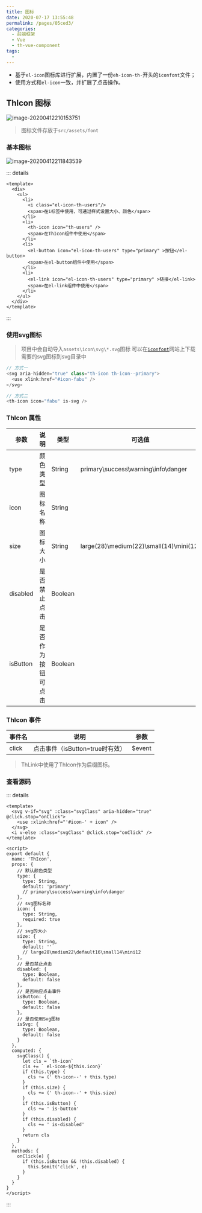 ```yaml
---
title: 图标
date: 2020-07-17 13:55:48
permalink: /pages/05ced3/
categories: 
  - 前端框架
  - Vue
  - th-vue-component
tags: 
  - 
---
```


- 基于`el-icon`图标库进行扩展，内置了一份`eh-icon-th-`开头的`iconfont`文件；
- 使用方式和`el-icon`一致，并扩展了点击操作。

<!-- more -->

## ThIcon 图标 

![image-20200412210153751](/img/th-vue-component/image-20200412210153751.png)

> 图标文件存放于```src/assets/font```

### 基本图标

![image-20200412211843539](/img/th-vue-component/image-20200412211843539.png)

::: details
```vue
<template>
  <div>
    <ul>
      <li>
        <i class="el-icon-th-users"/>
        <span>在i标签中使用，可通过样式设置大小、颜色</span>
      </li>
      <li>
        <th-icon icon="th-users" />
        <span>在ThIcon组件中使用</span>
      </li>
      <li>
        <el-button icon="el-icon-th-users" type="primary" >按钮</el-button>
        <span>在el-button组件中使用</span>
      </li>
      <li>
        <el-link icon="el-icon-th-users" type="primary" >链接</el-link>
        <span>在el-link组件中使用</span>
      </li>
    </ul>
  </div>
</template>
```
:::

### 使用svg图标

> 项目中会自动导入`assets\icon\svg\*.svg`图标
> 可以在[`iconfont`](https://www.iconfont.cn)网站上下载需要的svg图标到svg目录中


```js
// 方式一
<svg aria-hidden="true" class="th-icon th-icon--primary">
  <use xlink:href="#icon-fabu" />
</svg>

// 方式二
<th-icon icon="fabu" is-svg />
```

### ThIcon 属性

| 参数     | 说明                             | 类型    | 可选值                                  | 默认值    |
| -------- | -------------------------------- | ------- | --------------------------------------- | --------- |
| type     | 颜色类型                         | String  | primary\success\warning\info\danger     | 'primary' |
| icon     | 图标名称                         | String  |                                         |           |
| size     | 图标大小                         | String  | large(28)\medium(22)\small(14)\mini(12) | ''(16px)  |
| disabled | 是否禁止点击                     | Boolean |                                         | false     |
| isButton | 是否作为按钮可点击               | Boolean |                                         | false     |

### ThIcon 事件

| 事件名 | 说明                            | 参数   |
| ------ | ------------------------------- | ------ |
| click  | 点击事件（isButton=true时有效） | $event |

> ThLink中使用了ThIcon作为后缀图标。

### 查看源码

::: details
```vue
<template>
  <svg v-if="svg" :class="svgClass" aria-hidden="true" @click.stop="onClick">
    <use :xlink:href="'#icon-' + icon" />
  </svg>
  <i v-else :class="svgClass" @click.stop="onClick" />
</template>

<script>
export default {
  name: 'ThIcon',
  props: {
    // 默认颜色类型
    type: {
      type: String,
      default: 'primary'
      // primary\success\warning\info\danger
    },
    // svg图标名称
    icon: {
      type: String,
      required: true
    },
    // svg的大小
    size: {
      type: String,
      default: ''
      // large28\medium22\default16\small14\mini12
    },
    // 是否禁止点击
    disabled: {
      type: Boolean,
      default: false
    },
    // 是否响应点击事件
    isButton: {
      type: Boolean,
      default: false
    },
    // 是否使用Svg图标
    isSvg: {
      type: Boolean,
      default: false
    }
  },
  computed: {
    svgClass() {
      let cls = `th-icon`
      cls += ` el-icon-${this.icon}`
      if (this.type) {
        cls += (' th-icon--' + this.type)
      }
      if (this.size) {
        cls += (' th-icon--' + this.size)
      }
      if (this.isButton) {
        cls += ' is-button'
      }
      if (this.disabled) {
        cls += ' is-disabled'
      }
      return cls
    }
  },
  methods: {
    onClick(e) {
      if (this.isButton && !this.disabled) {
        this.$emit('click', e)
      }
    }
  }
}
</script>
```
:::
